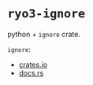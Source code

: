# `ryo3-ignore`

python + `ignore` crate.

`ignore`:

- [crates.io](https://crates.io/crates/ignore)
- [docs.rs](https://docs.rs/ignore)
